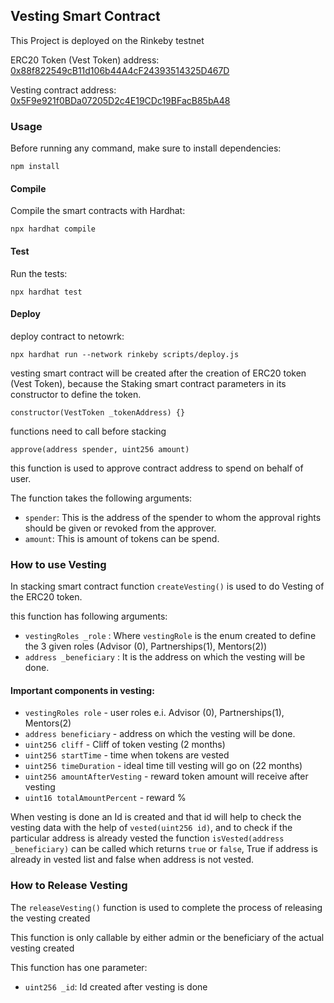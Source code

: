 ## Vesting Smart Contract

This Project is deployed on the Rinkeby testnet

ERC20 Token (Vest Token) address: [0x88f822549cB11d106b44A4cF24393514325D467D](https://rinkeby.etherscan.io/address/0x88f822549cB11d106b44A4cF24393514325D467D)


Vesting contract address: [0x5F9e921f0BDa07205D2c4E19CDc19BFacB85bA48](https://rinkeby.etherscan.io/address/0x5F9e921f0BDa07205D2c4E19CDc19BFacB85bA48)

### Usage

Before running any command, make sure to install dependencies:

`npm install`

#### Compile

Compile the smart contracts with Hardhat: 

`npx hardhat compile`

#### Test

Run the tests:

`npx hardhat test`

#### Deploy

deploy contract to netowrk: 

`npx hardhat run --network rinkeby scripts/deploy.js`


vesting smart contract will be created after the creation of ERC20 token (Vest Token), because the Staking smart contract parameters in its constructor to define the token.

`constructor(VestToken _tokenAddress) {}`

functions need to call before stacking

```
approve(address spender, uint256 amount)
``` 

this function is used to approve contract address to spend on behalf of user.

The function takes the following arguments:

- `spender`: This is the address of the spender to whom the approval rights should be given or revoked from the approver.
- `amount`: This is amount of tokens can be spend.


### How to use Vesting

In stacking smart contract function `createVesting()` is used to do Vesting of the ERC20 token.

this function has following arguments:

- `vestingRoles _role` : Where `vestingRole` is the enum created to define the 3 given roles (Advisor (0), Partnerships(1), Mentors(2))
- `address _beneficiary` : It is the address on which the vesting will be done.

#### Important components in vesting:
- `vestingRoles role` - user roles e.i. Advisor (0), Partnerships(1), Mentors(2)
- `address beneficiary` - address on which the vesting will be done.
- `uint256 cliff` - Cliff of token vesting (2 months) 
- `uint256 startTime` - time when tokens are vested
- `uint256 timeDuration` - ideal time till vesting will go on (22 months)
- `uint256 amountAfterVesting` - reward token amount will receive after vesting
- `uint16 totalAmountPercent` - reward %

When vesting is done an Id is created and that id will help to check the vesting data with the help of `vested(uint256 id)`, and to check if the particular address is already vested the function `isVested(address _beneficiary)` can be called which returns `true` or `false`, True if address is already in vested list and false when address is not vested.


### How to Release Vesting

The `releaseVesting()` function is used to complete the process of releasing the vesting created

This function is only callable by either admin or the beneficiary of the actual vesting created

This function has one parameter:
- `uint256 _id`: Id created after vesting is done
